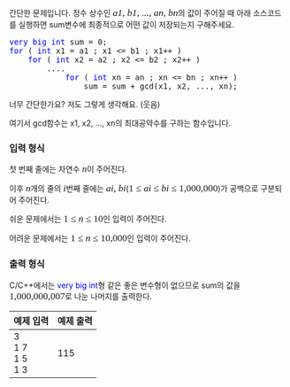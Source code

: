 <style type="text/css">
.tex-span {
    font-size: 125%;
    font-family: times new roman;
}
.tex-formula {
    vertical-align: middle;
    margin: 0;
    border:medium none;
    position: relative;
    bottom: 2px;
}
.highlighted {
	color: #0000ff;
}
</style>

간단한 문제입니다. 정수 상수인 <span class="tex-span"><i>a1, b1, ..., an, bn</i></span>의 값이 주어질 때 아래 소스코드를 실행하면 sum변수에 최종적으로 어떤 값이 저장되는지 구해주세요.

<pre class="code-font">
<span class="highlighted">very big <span class="highlighted">int</span></span> sum = 0; 
<span class="highlighted">for</span> ( <span class="highlighted">int</span> x1 = a1 ; x1 &lt;= b1 ; x1++ ) 
    <span class="highlighted">for</span> ( <span class="highlighted">int</span> x2 = a2 ; x2 &lt;= b2 ; x2++ ) 
        .... 
            <span class="highlighted">for</span> ( <span class="highlighted">int</span> xn = an ; xn &lt;= bn ; xn++ ) 
                sum = sum + gcd(x1, x2, ..., xn);
</pre>

너무 간단한가요? 저도 그렇게 생각해요. (웃음)

여기서 gcd함수는 x1, x2, ..., xn의 최대공약수를 구하는 함수입니다.

### 입력 형식

첫 번째 줄에는 자연수 <span class="tex-span"><i>n</i></span>이 주어진다.

이후 <span class="tex-span"><i>n</i></span>개의 줄의 <span class="tex-span"><i>i</i></span>번째 줄에는 <span class="tex-span"><i>ai, bi</i></span>(<span class="tex-span">1 &le; <i>ai</i> &le; <i>bi</i> &le; 1,000,000</span>)가 공백으로 구분되어 주어진다.

쉬운 문제에서는 <span class="tex-span">1 &le; <i>n</i> &le; 10</span>인 입력이 주어진다.

어려운 문제에서는 <span class="tex-span">1 &le; <i>n</i> &le; 10,000</span>인 입력이 주어진다.

### 출력 형식

C/C++에서는 <span class="code-font highlighted">very big int</span>형 같은 좋은 변수형이 없으므로 <span class="code-font">sum</span>의 값을 <span class="tex-span">1,000,000,007</span>로 나눈 나머지를 출력한다.

<table class='table table-bordered table-condensed'>
 <thead>
  <tr>
   <th>예제 입력</th>
   <th>예제 출력</th>
  </tr>
 </thead>
 <tbody>
  <tr>
   <td style="width: 50%;" class="code-font">3<BR>
1 7<BR>
1 5<BR>
1 3</td>
   <td class="code-font">115</td>
  </tr>
 </tbody>
</table>